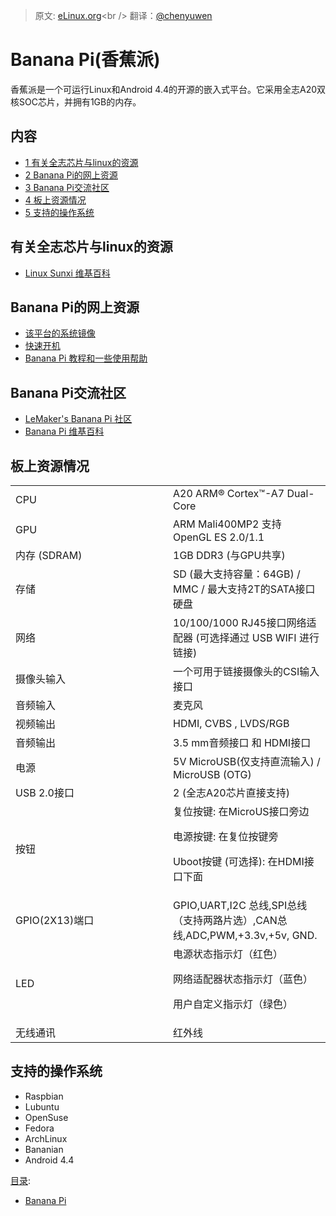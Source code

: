 > 原文: [eLinux.org](http://eLinux.org/Banana_Pi "http://eLinux.org/Banana_Pi")<br />
> 翻译：[@chenyuwen](https://github.com/chenyuwen)


# Banana Pi(香蕉派)



香蕉派是一个可运行Linux和Android 4.4的开源的嵌入式平台。它采用全志A20双核SOC芯片，并拥有1GB的内存。


## 内容

-   [1 有关全志芯片与linux的资源](#linux-on-allwinner-soc-resources)
-   [2 Banana Pi的网上资源](#banana-pi-resources)
-   [3 Banana Pi交流社区](#banana-pi-community)
-    [4 板上资源情况](#specifications)
-    [5 支持的操作系统](#os-support)

## 有关全志芯片与linux的资源

-   [Linux Sunxi 维基百科](http://linux-sunxi.org)

## Banana Pi的网上资源

-   [该平台的系统镜像](http://www.lemaker.org/resources/9-38/image_files.html)
-   [快速开机](http://www.lemaker.org/resources/9-39/banana_pi_quick_start_guide.html)
-   [Banana Pi 教程和一些使用帮助](http://banoffeepiserver.com/)

## Banana Pi交流社区

-   [LeMaker's Banana Pi 社区](http://forum.lemaker.org/)
-   [Banana Pi 维基百科](http://wiki.lemaker.org/Main_Page)



## 板上资源情况

<table>
<col width="50%" />
<col width="50%" />
<tbody>
<tr class="odd">
<td align="left">CPU</td>
<td align="left">A20 ARM® Cortex™-A7 Dual-Core</td>
</tr>
<tr class="even">
<td align="left">GPU</td>
<td align="left">ARM Mali400MP2 支持 OpenGL ES 2.0/1.1</td>
</tr>
<tr class="odd">
<td align="left">内存 (SDRAM)</td>
<td align="left">1GB DDR3 (与GPU共享)</td>
</tr>
<tr class="even">
<td align="left">存储</td>
<td align="left">SD (最大支持容量：64GB) / MMC / 最大支持2T的SATA接口硬盘</td>
</tr>
<tr class="odd">
<td align="left">网络</td>
<td align="left">10/100/1000 RJ45接口网络适配器 (可选择通过 USB WIFI 进行链接)</td>
</tr>
<tr class="even">
<td align="left">摄像头输入</td>
<td align="left">一个可用于链接摄像头的CSI输入接口</td>
</tr>
<tr class="odd">
<td align="left">音频输入</td>
<td align="left">麦克风</td>
</tr>
<tr class="even">
<td align="left">视频输出</td>
<td align="left">HDMI, CVBS , LVDS/RGB</td>
</tr>
<tr class="odd">
<td align="left">音频输出</td>
<td align="left">3.5 mm音频接口 和 HDMI接口</td>
</tr>
<tr class="even">
<td align="left">电源</td>
<td align="left">5V MicroUSB(仅支持直流输入) / MicroUSB (OTG)</td>
</tr>
<tr class="odd">
<td align="left">USB 2.0接口</td>
<td align="left">2 (全志A20芯片直接支持)</td>
</tr>
<tr class="even">
<td align="left">按钮</td>
<td align="left">复位按键: 在MicroUS接口旁边
<p>电源按键: 在复位按键旁</p>
<p>Uboot按键 (可选择): 在HDMI接口下面</p></td>
</tr>
<tr class="odd">
<td align="left">GPIO(2X13)端口</td>
<td align="left">GPIO,UART,I2C 总线,SPI总线（支持两路片选）,CAN总线,ADC,PWM,+3.3v,+5v, GND.</td>
</tr>
<tr class="even">
<td align="left">LED</td>
<td align="left">电源状态指示灯（红色）
<p>网络适配器状态指示灯（蓝色）</p>
<p>用户自定义指示灯（绿色）</p></td>
</tr>
<tr class="odd">
<td align="left">无线通讯</td>
<td align="left">红外线</td>
</tr>
</tbody>
</table>

## 支持的操作系统

-   Raspbian
-   Lubuntu
-   OpenSuse
-   Fedora
-   ArchLinux
-   Bananian
-   Android 4.4


[目录](http://eLinux.org/Special:Categories "Special:Categories"):

-   [Banana
    Pi](http://eLinux.org/index.php?title=Category:Banana_Pi&action=edit&redlink=1 "Category:Banana Pi (page does not exist)")

